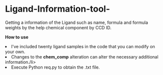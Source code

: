 # Ligand-Information-tool-
Getting a information of the Ligand such as name, formula and formula weights by the help chemical component by CCD ID.

<strong>How to use</strong>

<li>I've included twenty ligand samples in the code that you can modify on your own.</li>
<li>Changes to the <b>chem_comp</b> alteration can alter the necessary additional information./li>
<li>Execute Python req.py to obtain the .txt file.</li>



